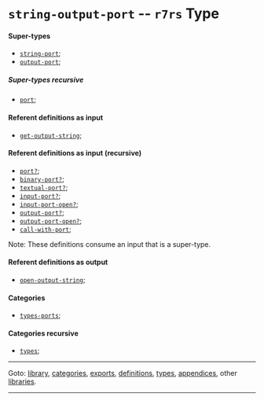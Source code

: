 

<a id='type__r7rs__string-output-port'></a>

# `string-output-port` -- `r7rs` Type


<a id='type__r7rs__string-output-port__super-types'></a>

#### Super-types

 * [`string-port`](../../r7rs/types/string-port.md#type__r7rs__string-port);
 * [`output-port`](../../r7rs/types/output-port.md#type__r7rs__output-port);


<a id='type__r7rs__string-output-port__super-types-recursive'></a>

##### Super-types recursive

 * [`port`](../../r7rs/types/port.md#type__r7rs__port);


<a id='type__r7rs__string-output-port__referent-definitions-input'></a>

#### Referent definitions as input

 * [`get-output-string`](../../r7rs/definitions/get-output-string.md#definition__r7rs__get-output-string);


<a id='type__r7rs__string-output-port__referent-definitions-input-recursive'></a>

#### Referent definitions as input (recursive)

 * [`port?`](../../r7rs/definitions/port_3f.md#definition__r7rs__port_3f);
 * [`binary-port?`](../../r7rs/definitions/binary-port_3f.md#definition__r7rs__binary-port_3f);
 * [`textual-port?`](../../r7rs/definitions/textual-port_3f.md#definition__r7rs__textual-port_3f);
 * [`input-port?`](../../r7rs/definitions/input-port_3f.md#definition__r7rs__input-port_3f);
 * [`input-port-open?`](../../r7rs/definitions/input-port-open_3f.md#definition__r7rs__input-port-open_3f);
 * [`output-port?`](../../r7rs/definitions/output-port_3f.md#definition__r7rs__output-port_3f);
 * [`output-port-open?`](../../r7rs/definitions/output-port-open_3f.md#definition__r7rs__output-port-open_3f);
 * [`call-with-port`](../../r7rs/definitions/call-with-port.md#definition__r7rs__call-with-port);

Note:  These definitions consume an input that is a super-type.


<a id='type__r7rs__string-output-port__referent-definitions-output'></a>

#### Referent definitions as output

 * [`open-output-string`](../../r7rs/definitions/open-output-string.md#definition__r7rs__open-output-string);


<a id='type__r7rs__string-output-port__categories'></a>

#### Categories

 * [`types-ports`](../../r7rs/categories/types-ports.md#category__r7rs__types-ports);


<a id='type__r7rs__string-output-port__categories-recursive'></a>

#### Categories recursive

 * [`types`](../../r7rs/categories/types.md#category__r7rs__types);

----

Goto: [library](../../r7rs/_index.md#library__r7rs), [categories](../../r7rs/categories/_index.md#toc__r7rs__categories), [exports](../../r7rs/exports/_index.md#toc__r7rs__exports), [definitions](../../r7rs/definitions/_index.md#toc__r7rs__definitions), [types](../../r7rs/types/_index.md#toc__r7rs__types), [appendices](../../r7rs/appendices/_index.md#toc__r7rs__appendices), other [libraries](../../_libraries.md#toc__libraries).

----


